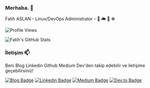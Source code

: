 ### Merhaba. 👋

Fatih ASLAN - Linux/DevOps Administrator - 🐧 🌥 🐳 ☸️

![Profile Views](https://komarev.com/ghpvc/?username=fatlan)

![Fatih's GitHub Stats](https://github-readme-stats.vercel.app/api?username=fatlan&show_icons=true)

### İletişim 📫

Beni Blog Linkedin Github Medium Dev'den takip edebilir ve iletişime geçebilirsiniz!

[![Blog Badge](https://img.shields.io/badge/fatlan.com-Go%20to%20blog-blue?style=for-the-badge&logo=linux)](https://www.fatlan.com)
[![Linkedin Badge](https://img.shields.io/badge/fatihaslan-follow%20on%20linkedin-blue?style=for-the-badge&logo=linkedin)](https://www.linkedin.com/in/fafatihaslan)
[![Medium Badge](https://img.shields.io/badge/fatihaslan-follow%20on%20medium-blue?style=for-the-badge&logo=medium)](https://medium.com/@aslanfatih)
[![Dev.to Badge](https://img.shields.io/badge/fatihaslan-follow%20on%20dev.to-blue?style=for-the-badge&logo=dev.to)](https://dev.to/aslanfatih)
